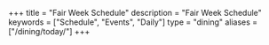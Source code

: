 +++
title = "Fair Week Schedule"
description = "Fair Week Schedule"
keywords = ["Schedule", "Events", "Daily"]
type = "dining"
aliases = ["/dining/today/"]
+++
